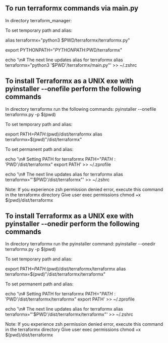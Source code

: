 ## To run terraformx commands via main.py

In directory terraform_manager:

To set temporary path and alias:

alias terraformx="python3 $PWD/terraformx/terraformx.py"

export PYTHONPATH="${PYTHONPATH}:$PWD/terraformx"

echo '\n# The next line updates alias for terraformx
alias terraformx="python3 '$PWD'/terraformx/main.py"' >> ~/.zshrc

## To install Terraformx as a UNIX exe with pyinstaller --onefile perform the following commands

In directory terraformx run the following commands:
pyinstaller --onefile terraformx.py -p $(pwd)

To set temporary path and alias:

export PATH=$PATH:$(pwd)/dist/terraformx
alias terraformx=$(pwd)"/dist/terraformx"

To set permanent path and alias:

echo '\n# Setting PATH for terraformx
PATH="${PATH}:'$PWD'/dist/terraformx"
export PATH' >> ~/.zprofile

echo '\n# The next line updates alias for terraformx
alias terraformx="'$PWD'/dist/terraformx"' >> ~/.zshrc

Note: If you experience zsh permission denied error, execute this command in the terraformx directory
Give user exec permissions
chmod +x $(pwd)/dist/terraformx

## To install Terraformx as a UNIX exe with pyinstaller --onedir perform the following commands

In directory terraformx run the pyinstaller command:
pyinstaller --onedir terraformx.py -p $(pwd)

To set temporary path and alias:

export PATH=$PATH:$(pwd)/dist/terraformx/terraformx
alias terraformx=$(pwd)"/dist/terraformx/terraformx"

To set permanent path and alias:

echo '\n# Setting PATH for terraformx
PATH="${PATH}:'$PWD'/dist/terraformx/terraformx"
export PATH' >> ~/.zprofile

echo '\n# The next line updates alias for terraformx
alias terraformx="'$PWD'/dist/terraformx/terraformx"' >> ~/.zshrc

Note: If you experience zsh permission denied error, execute this command in the terraformx directory
Give user exec permissions
chmod +x $(pwd)/dist/terraformx
